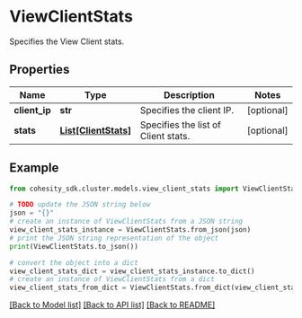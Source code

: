 # ViewClientStats

Specifies the View Client stats.

## Properties

Name | Type | Description | Notes
------------ | ------------- | ------------- | -------------
**client_ip** | **str** | Specifies the client IP. | [optional] 
**stats** | [**List[ClientStats]**](ClientStats.md) | Specifies the list of Client stats. | [optional] 

## Example

```python
from cohesity_sdk.cluster.models.view_client_stats import ViewClientStats

# TODO update the JSON string below
json = "{}"
# create an instance of ViewClientStats from a JSON string
view_client_stats_instance = ViewClientStats.from_json(json)
# print the JSON string representation of the object
print(ViewClientStats.to_json())

# convert the object into a dict
view_client_stats_dict = view_client_stats_instance.to_dict()
# create an instance of ViewClientStats from a dict
view_client_stats_from_dict = ViewClientStats.from_dict(view_client_stats_dict)
```
[[Back to Model list]](../README.md#documentation-for-models) [[Back to API list]](../README.md#documentation-for-api-endpoints) [[Back to README]](../README.md)


